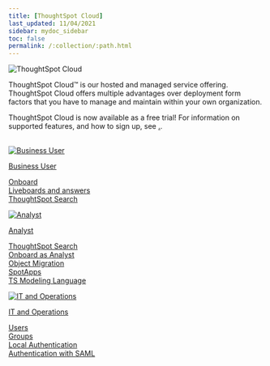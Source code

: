 ```yaml
---
title: [ThoughtSpot Cloud]
last_updated: 11/04/2021
sidebar: mydoc_sidebar
toc: false
permalink: /:collection/:path.html
---
```

<div class="grid-container-opener">

  <div class="grid-child">
    <img src="{{ "/images/ts-cloud-sm.png" | prepend: site.baseurl  }}" alt="ThoughtSpot Cloud"></div>
  <div class="grid-child">
    <p class="text-opener">ThoughtSpot Cloud&trade; is our hosted and managed service offering. ThoughtSpot Cloud offers multiple advantages over deployment form factors that you have to manage and maintain within your own organization.</p><p class="text-opener">ThoughtSpot Cloud is now available as a free trial! For information on supported features, and how to sign up, see <a href="{{ "/admin/ts-cloud/ts-cloud-requirements-support.html "| prepend: site.baseurl }}">.</a>.</p>
    </div>
  <div class="grid-child">&nbsp;</div>
</div>
<!-- <div></div> -->

<!--<div class="text-opener">
  <dl>
    <dlentry>
    <dt>Faster time to business value</dt>
    <dd>We make it easy for you to onboard and adopt the platform throughout your organization.</dd></dlentry>
    <dlentry>
    <dt>No Infrastructure management</dt>
    <dd>You can start using ThoughtSpot with minimal risk and cost.</dd></dlentry>
    <dlentry>
    <dt>Rapid innovation</dt>
    <dd>Experience fast release cycles, and get early  access to powerful new features.</dd></dlentry>
  </dl>
</div>  -->

<div class="grid-container-persona">
  <div class="grid-child">
    <a href="{{ "/admin/ts-cloud/business-user.html "| prepend: site.baseurl }}">
      <img src="{{ "/images/persona-business-user.png" | prepend: site.baseurl  }}" alt="Business User"></a>
    <p class="personaTitle"><a href="{{ "/admin/ts-cloud/business-user.html "| prepend: site.baseurl }}">Business User</a></p>
    <p class="topicLink">
      <a href="{{ "/admin/ts-cloud/business-user-onboarding.html "| prepend: site.baseurl }}">Onboard</a><br>
      <a href="{{ "/admin/ts-cloud/pinboards.html "| prepend: site.baseurl }}"> Liveboards and answers</a><br>
      <a href="{{ "/admin/ts-cloud/search-assist.html "| prepend: site.baseurl }}">ThoughtSpot Search</a></p>
  </div>
  <div class="grid-child">
    <a href="{{ "/admin/ts-cloud/analyst.html "| prepend: site.baseurl }}">
      <img src="{{ "/images/persona-analyst.png" | prepend: site.baseurl  }}" alt="Analyst"></a>
    <p class="personaTitle"><a href="{{ "/admin/ts-cloud/analyst.html "| prepend: site.baseurl }}">Analyst</a></p>
    <p class="topicLink">
      <a href="{{ "/admin/ts-cloud/search-assist.html "| prepend: site.baseurl }}">ThoughtSpot Search</a><br>
      <a href="{{ "/admin/ts-cloud/analyst-onboarding.html "| prepend: site.baseurl }}">Onboard as Analyst</a><br>
      <a href="{{ "/admin/ts-cloud/scriptability.html "| prepend: site.baseurl }}">Object Migration</a><br>
      <a href="{{ "/admin/ts-cloud/app-templates.html "| prepend: site.baseurl }}">SpotApps</a><br>
      <a href="{{ "/admin/ts-cloud/tml.html "| prepend: site.baseurl }}">TS Modeling Language</a></p>
  </div>
  <div class="grid-child">
    <a href="{{ "/admin/ts-cloud/it-ops.html "| prepend: site.baseurl }}">
      <img src="{{ "/images/persona-it-ops.png" | prepend: site.baseurl  }}" alt="IT and Operations"></a>
    <p class="personaTitle"><a href="{{ "/admin/ts-cloud/it-ops.html "| prepend: site.baseurl }}">IT and Operations</a></p>
    <p class="topicLink">
      <a href="{{ "/admin/ts-cloud/users.html "| prepend: site.baseurl }}">Users</a><br>
      <a href="{{ "/admin/ts-cloud/groups.html "| prepend: site.baseurl }}">Groups</a><br>
      <a href="{{ "/admin/ts-cloud/authentication-local.html "| prepend: site.baseurl }}">Local Authentication</a><br>
      <a href="{{ "/admin/ts-cloud/authentication-integration.html "| prepend: site.baseurl }}">Authentication with SAML</a></p>
  </div>
  <div class="grid-child"></div>
</div>
